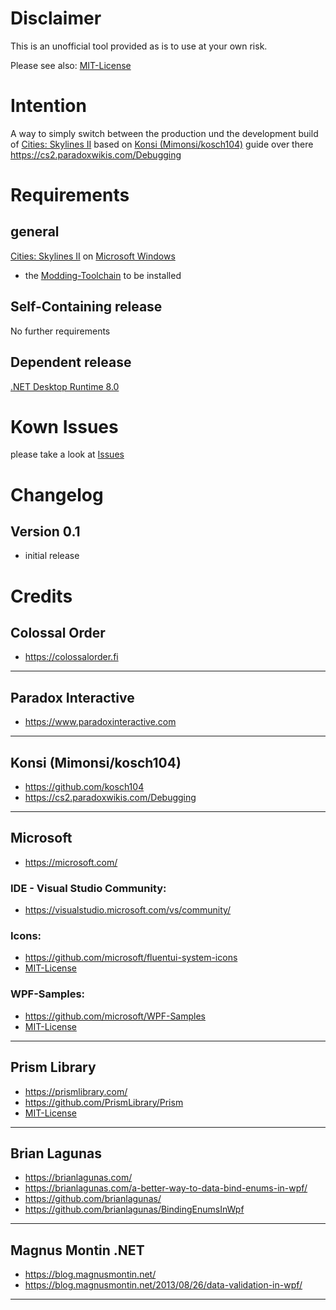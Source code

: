 # Disclaimer
This is an unofficial tool provided as is to use at your own risk.

Please see also: [MIT-License](https://github.com/mettliebe/CS2_BuildSwitcherCS2?tab=MIT-1-ov-file)

# Intention
A way to simply switch between the production und the development build of [Cities: Skylines II](https://www.paradoxinteractive.com/games/cities-skylines-ii) based on [Konsi (Mimonsi/kosch104)](https://github.com/kosch104) guide over there https://cs2.paradoxwikis.com/Debugging

# Requirements
## general
[Cities: Skylines II](https://www.paradoxinteractive.com/games/cities-skylines-ii)
on
[Microsoft Windows](https://www.microsoft.com/windows/)

- the [Modding-Toolchain](https://cs2.paradoxwikis.com/Modding_Toolchain) to be installed

## Self-Containing release
No further requirements

## Dependent release
[.NET Desktop Runtime 8.0](https://dotnet.microsoft.com/download/dotnet/8.0)

# Kown Issues
please take a look at [Issues](https://github.com/mettliebe/CS2_BuildSwitcherCS2/issues)

# Changelog
## Version 0.1
- initial release

# Credits

## Colossal Order
- https://colossalorder.fi
---
## Paradox Interactive
- https://www.paradoxinteractive.com
---
## Konsi (Mimonsi/kosch104)
- https://github.com/kosch104
- https://cs2.paradoxwikis.com/Debugging
___
## Microsoft
- https://microsoft.com/

### IDE - Visual Studio Community:
- https://visualstudio.microsoft.com/vs/community/

### Icons:
- https://github.com/microsoft/fluentui-system-icons
- [MIT-License](https://github.com/microsoft/fluentui-system-icons?tab=MIT-1-ov-file#readme)

### WPF-Samples:
- https://github.com/microsoft/WPF-Samples
- [MIT-License](https://github.com/microsoft/WPF-Samples?tab=MIT-1-ov-file#readme)
---
## Prism Library
- https://prismlibrary.com/
- https://github.com/PrismLibrary/Prism
- [MIT-License](https://www.nuget.org/packages/Prism.Unity/8.1.97/license)
---
## Brian Lagunas
- https://brianlagunas.com/
- https://brianlagunas.com/a-better-way-to-data-bind-enums-in-wpf/
- https://github.com/brianlagunas/
- https://github.com/brianlagunas/BindingEnumsInWpf
---
## Magnus Montin .NET
- https://blog.magnusmontin.net/
- https://blog.magnusmontin.net/2013/08/26/data-validation-in-wpf/
---
